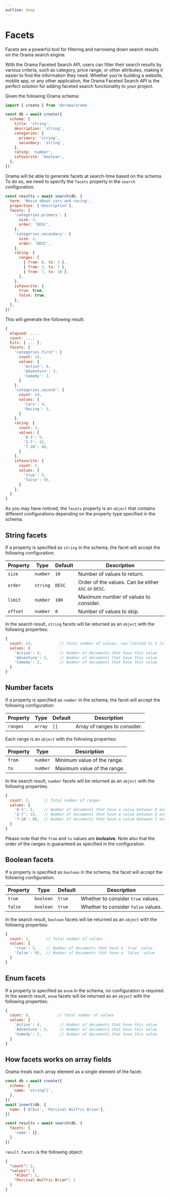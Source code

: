 ```yaml
---
outline: deep
---
```


# Facets

Facets are a powerful tool for filtering and narrowing down search results on the Orama search engine.

With the Orama Faceted Search API, users can filter their search results by various criteria, such as category, price range, or other attributes, making it easier to find the information they need. Whether you're building a website, mobile app, or any other application, the Orama Faceted Search API is the perfect solution for adding faceted search functionality to your project.

Given the following Orama schema:

```js
import { create } from '@orama/orama'

const db = await create({
  schema: {
    title: 'string',
    description: 'string',
    categories: {
      primary: 'string',
      secondary: 'string',
    },
    rating: 'number',
    isFavorite: 'boolean',
  },
})
```

Orama will be able to generate facets at search-time based on the schema.
To do so, we need to specify the `facets` property in the `search` configuration:

```js
const results = await search(db, {
  term: 'Movie about cars and racing',
  properties: ['description'],
  facets: {
    'categories.primary': {
      size: 3,
      order: 'DESC',
    },
    'categories.secondary': {
      size: 2,
      order: 'DESC',
    },
    rating: {
      ranges: [
        { from: 0, to: 3 },
        { from: 3, to: 7 },
        { from: 7, to: 10 },
      ],
    },
    isFavorite: {
      true: true,
      false: true,
    },
  },
})
```

This will generate the following result:

```js
{
  elapsed: ...,
  count: ...,
  hits: { ... },
  facets: {
    'categories.first': {
      count: 14,
      values: {
        'Action': 4,
        'Adventure': 3,
        'Comedy': 2,
      }
    },
    'categories.second': {
      count: 14,
      values: {
        'Cars': 4,
        'Racing': 3,
      }
    },
    rating: {
      count: 3,
      values: {
        '0-3': 5,
        '3-7': 15,
        '7-10': 80,
      }
    },
    isFavorite: {
      count: 2,
      values: {
        'true': 5,
        'false': 95,
      }
    },
  }
}
```

As you may have noticed, the `facets` property is an `object` that contains different
configurations depending on the property type specified in the schema.

## String facets

If a property is specified as `string` in the schema, the facet will accept the following
configuration:

| Property | Type     | Default | Description                                         |
| -------- | -------- | ------- | --------------------------------------------------- |
| `size`   | `number` | `10`    | Number of values to return.                         |
| `order`  | `string` | `DESC`  | Order of the values. Can be either `ASC` or `DESC`. |
| `limit`  | `number` | `100`   | Maximum number of values to consider.               |
| `offset` | `number` | `0`     | Number of values to skip.                           |

In the search result, `string` facets will be returned as an `object` with the following properties:

```js
{
  count: 14,            // Total number of values, now limited to 3 (size)
  values: {
    'Action': 4,        // Number of documents that have this value
    'Adventure': 3,     // Number of documents that have this value
    'Comedy': 2,        // Number of documents that have this value
  }
}
```

## Number facets

If a property is specified as `number` in the schema, the facet will accept the following
configuration:

| Property | Type    | Default | Description                  |
| -------- | ------- | ------- | ---------------------------- |
| `ranges` | `array` | `[]`    | Array of ranges to consider. |

Each range is an `object` with the following properties:

| Property | Type     | Description                 |
| -------- | -------- | --------------------------- |
| `from`   | `number` | Minimum value of the range. |
| `to`     | `number` | Maximum value of the range. |

In the search result, `number` facets will be returned as an `object` with the following properties:

```js
{
  count: 3,      // Total number of ranges
  values: {
    '0-3': 5,    // Number of documents that have a value between 0 and 3 (inclusive)
    '3-7': 15,   // Number of documents that have a value between 3 and 7 (inclusive)
    '7-10': 80,  // Number of documents that have a value between 7 and 10 (inclusive)
  }
}
```

Please note that the `from` and `to` values are **inclusive**. Note also that the order of the ranges
is guaranteed as specified in the configuration.

## Boolean facets

If a property is specified as `boolean` in the schema, the facet will accept the following
configuration:

| Property | Type      | Default | Description                         |
| -------- | --------- | ------- | ----------------------------------- |
| `true`   | `boolean` | `true`  | Whether to consider `true` values.  |
| `false`  | `boolean` | `true`  | Whether to consider `false` values. |

In the search result, `boolean` facets will be returned as an `object` with the following properties:

```js
{
  count: 2,       // Total number of values
  values: {
    'true': 5,    // Number of documents that have a `true` value
    'false': 95,  // Number of documents that have a `false` value
  }
}
```

## Enum facets

If a property is specified as `enum` in the schema, no configuration is required.
In the search result, `enum` facets will be returned as an `object` with the following properties:

```js
{
  count: 9,            // Total number of values
  values: {
    'Action': 4,        // Number of documents that have this value
    'Adventure': 3,     // Number of documents that have this value
    'Comedy': 2,        // Number of documents that have this value
  }
}
```

## How facets works on array fields

Orama treats each array element as a single element of the facet:

```javascript copy
const db = await create({
  schema: {
    name: 'string[]',
  },
})
await insert(db, {
  name: ['Albus', 'Percival Wulfric Brian'],
})

const results = await search(db, {
  facets: {
    'name': {},
  }
})
```

`result.facets` is the following object:
```json
{
  "count": 2,
  "values": {
    "Albus": 1,
    "Percival Wulfric Brian": 1
  }
}
```